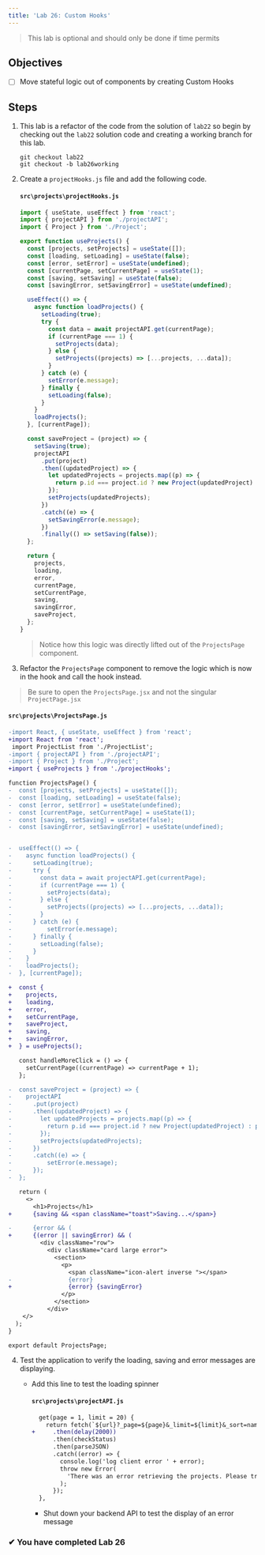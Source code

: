 ```yaml
---
title: 'Lab 26: Custom Hooks'
---
```


> This lab is optional and should only be done if time permits

## Objectives

- [ ] Move stateful logic out of components by creating Custom Hooks

## Steps

1. This lab is a refactor of the code from the solution of `lab22` so begin by checking out the `lab22` solution code and creating a working branch for this lab.

   ```
   git checkout lab22
   git checkout -b lab26working
   ```

2. Create a `projectHooks.js` file and add the following code.

   #### `src\projects\projectHooks.js`

   ```js
   import { useState, useEffect } from 'react';
   import { projectAPI } from './projectAPI';
   import { Project } from './Project';

   export function useProjects() {
     const [projects, setProjects] = useState([]);
     const [loading, setLoading] = useState(false);
     const [error, setError] = useState(undefined);
     const [currentPage, setCurrentPage] = useState(1);
     const [saving, setSaving] = useState(false);
     const [savingError, setSavingError] = useState(undefined);

     useEffect(() => {
       async function loadProjects() {
         setLoading(true);
         try {
           const data = await projectAPI.get(currentPage);
           if (currentPage === 1) {
             setProjects(data);
           } else {
             setProjects((projects) => [...projects, ...data]);
           }
         } catch (e) {
           setError(e.message);
         } finally {
           setLoading(false);
         }
       }
       loadProjects();
     }, [currentPage]);

     const saveProject = (project) => {
       setSaving(true);
       projectAPI
         .put(project)
         .then((updatedProject) => {
           let updatedProjects = projects.map((p) => {
             return p.id === project.id ? new Project(updatedProject) : p;
           });
           setProjects(updatedProjects);
         })
         .catch((e) => {
           setSavingError(e.message);
         })
         .finally(() => setSaving(false));
     };

     return {
       projects,
       loading,
       error,
       currentPage,
       setCurrentPage,
       saving,
       savingError,
       saveProject,
     };
   }
   ```

   > Notice how this logic was directly lifted out of the `ProjectsPage` component.

3. Refactor the `ProjectsPage` component to remove the logic which is now in the hook and call the hook instead.

> Be sure to open the `ProjectsPage.jsx` and not the singular `ProjectPage.jsx`

#### `src\projects\ProjectsPage.js`

```diff
-import React, { useState, useEffect } from 'react';
+import React from 'react';
 import ProjectList from './ProjectList';
-import { projectAPI } from './projectAPI';
-import { Project } from './Project';
+import { useProjects } from './projectHooks';

function ProjectsPage() {
-  const [projects, setProjects] = useState([]);
-  const [loading, setLoading] = useState(false);
-  const [error, setError] = useState(undefined);
-  const [currentPage, setCurrentPage] = useState(1);
-  const [saving, setSaving] = useState(false);
-  const [savingError, setSavingError] = useState(undefined);


-  useEffect(() => {
-    async function loadProjects() {
-      setLoading(true);
-      try {
-        const data = await projectAPI.get(currentPage);
-        if (currentPage === 1) {
-          setProjects(data);
-        } else {
-          setProjects((projects) => [...projects, ...data]);
-        }
-      } catch (e) {
-          setError(e.message);
-      } finally {
-        setLoading(false);
-      }
-    }
-    loadProjects();
-  }, [currentPage]);

+  const {
+    projects,
+    loading,
+    error,
+    setCurrentPage,
+    saveProject,
+    saving,
+    savingError,
+  } = useProjects();

   const handleMoreClick = () => {
     setCurrentPage((currentPage) => currentPage + 1);
   };

-  const saveProject = (project) => {
-    projectAPI
-      .put(project)
-      .then((updatedProject) => {
-        let updatedProjects = projects.map((p) => {
-          return p.id === project.id ? new Project(updatedProject) : p;
-        });
-        setProjects(updatedProjects);
-      })
-      .catch((e) => {
-          setError(e.message);
-      });
-  };

   return (
     <>
       <h1>Projects</h1>
+      {saving && <span className="toast">Saving...</span>}

-      {error && (
+      {(error || savingError) && (
         <div className="row">
           <div className="card large error">
             <section>
               <p>
                 <span className="icon-alert inverse "></span>
-                {error}
+                {error} {savingError}
               </p>
             </section>
           </div>
    </>
  );
}

export default ProjectsPage;

```

4. Test the application to verify the loading, saving and error messages are displaying.

   - Add this line to test the loading spinner

     #### `src\projects\projectAPI.js`

     ```diff
       get(page = 1, limit = 20) {
         return fetch(`${url}?_page=${page}&_limit=${limit}&_sort=name`)
     +     .then(delay(2000))
           .then(checkStatus)
           .then(parseJSON)
           .catch((error) => {
             console.log('log client error ' + error);
             throw new Error(
               'There was an error retrieving the projects. Please try again.'
             );
           });
       },
     ```

     - Shut down your backend API to test the display of an error message

### &#10004; You have completed Lab 26
